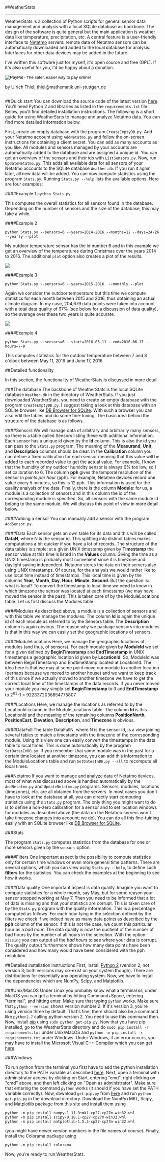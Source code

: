 #WeatherStats

***
WeatherStats is a collection of Python scripts for general sensor data management and analysis with a local SQLite database as backbone. The design of the software is quite general but the main application is weather data like temperature, precipitation, etc. A central feature is a user-friendly interface to [Netatmo](https://www.netatmo.com/) servers: remote data of Netatmo sensors can be automatically downloaded and added to the local database for analysis. Interfaces for other data devices may be added in the future.

I've written this software just for myself, it's open source and free (GPL). If it's also useful for you, I'd be happy about a donation. 

<form action="https://www.paypal.com/cgi-bin/webscr" method="post" target="_top">
<input type="hidden" name="cmd" value="_s-xclick">
<input type="hidden" name="hosted_button_id" value="EQPUVXXEJCELW">
<input type="image" src="https://www.paypalobjects.com/en_US/i/btn/btn_donate_SM.gif" border="0" name="submit" alt="PayPal - The safer, easier way to pay online!">
<img alt="" border="0" src="https://www.paypalobjects.com/de_DE/i/scr/pixel.gif" width="1" height="1">
</form>

   
by Ulrich Thiel, thiel@mathematik.uni-stuttgart.de
***


  

##Quick start
You can download the source code of the latest version [here](). You'll need Python 2 and libraries as listed in the ```requirements.txt``` file. Below, you'll find detailed installation instructions. The following is a short guide for using WeatherStats to manage and analyze Netatmo data. You can find more detailed information below. 
 
First, create an empty database with the program ```CreateEmptyDB.py```. Add your Netatmo account using ```AddNetatmo.py``` and follow the on-screen instructions for obtaining a client secret. You can add as many accounts as you like. All modules and sensors managed by your accounts are automatically added to the database and are assigned a unique id. You can get an overview of the sensors and their ids with ```ListSensors.py```. Now, run ```UpdateNetatmo.py```. This adds all available data for all sensors of your Netatmo accounts to the SQLite database ```Weather.db```. If you run it again later, all new data will be added. You can now compute statistics using the program ```Stats.py```. Running ```Stats.py --help``` lists the available options. Here are four examples:

####Example 1
```python Stats.py```

This computes the overall statistics for all sensors found in the database. Depending on the number of sensors and the size of the database, this may take a while.

####Example 2

```python Stats.py --sensors=6 --years=2014-2016 --months=12 --days=24-26 --yearly --plot```

My outdoor temperature sensor has the id number 6 and in this example we get an overview of the temperatures during Christmas over the years 2014 to 2016. The additional ```plot``` option also creates a plot of the results. 

![](doc/Christmas.png)

####Example 3

```python Stats.py --sensors=6 --years=2015-2016  --monthly --plot```

Again we consider the outdoor temperature but this time we compute statistics for each month between 2015 and 2016, thus obtaining an actual climate diagram. In my case, 204,679 data points were taken into account with a total data quality of 97% (see below for a discussion of data quality), so the average over these two years is quite accurate.

![](doc/Climate.png) 

####Example 4

```python Stats.py --sensors=6 --start=2016-05-11 --end=2016-06-17 --hours=7-8```

This computes statistics for the outdoor temperature between 7 and 8 o'clock between May 11, 2016 and June 17, 2016.




##Detailed functionality

In this section, the functionality of WeatherStats is discussed in more detail. 

###The database
The backbone of WeatherStats is the local SQLite database ```Weather.db``` in the directory of WeatherStats. If you just downloaded WeatherStats, you need to create an empty database with the program ```CreateEmptyDB.py```. I suggest taking a look at this database with an SQLite browser like [DB Browser for SQLite](http://sqlitebrowser.org). With such a browser you can also edit the tables and do some fine-tuning. The basic idea behind the structure of the database is as follows. 

####Sensors
We will manage data of arbitrary and arbitrarily many sensors, so there is a table called Sensors listing these with additional information. Each sensor has a unique id given by the **Id** column. This is also the id you can pass to the ```Stats.py``` program. The meaning of the **Measurand**, **Unit**, and **Description** columns should be clear. In the **Calibration** column you can define a fixed calibration for each sensor meaning that this value will be added to each recorded value to get the actual value. For example, I know that the humidity of my outdoor humidity sensor is always 6% too low, so I set calibration to 6. The column **pph** gives the temporal resolution of the sensor in *points per hour* (pph). For example, Netatmo devices record one value every 5 minutes, so this is 12 pph. This information is used for the quality analysis of the data. Finally, there is the column **Module**: for us, a module is a collection of sensors and in this column the id of the corresponding module is specified. So, all sensors with the same module id belong to the same module. We will discuss this point of view in more detail below. 

####Adding a sensor
You can manually add a sensor with the program ```AddSensor.py```.

####Data
Each sensor gets an own table for its data and this will be called **DataN**, where N is the sensor id. This splitting into distinct tables makes computations a bit quicker if you have a lot of records. The structure of the data tables is simple: at a given UNIX timestamp given by **Timestamp** the sensor value at this time is listed in the **Values** column. Giving the time as a UNIX timestamp is probably most convenient since it is timezone and daylight saving independent. Netatmo stores the data on their servers also using UNIX timestamps. Of course, for the analysis we would rather like to use local time instead of timestamps. This local time is given by the columns **Year**, **Month**, **Day**, **Hour**, **Minute**, **Second**. But the question is: what is local? To convert the timestamp to local time we need to know in which timezone the sensor was located at each timestamp (we may have moved the sensor in the past). This is taken care of by the ModuleLocations table. Let us first discuss the Modules table.  

####Modules
As described above, a module is a collection of sensors and with this table we manage the modules. The column **Id** is again the unique id of each module as referred to by the Sensors table. The **Description** column is again obvious. The reason why we package sensors into modules is that in this way we can easily set the geographic locations of sensors.

####ModuleLocations
Here, we manage the geographic locations of modules (and thus, of sensors). For each module given by **ModuleId** we set for a given defined by **BeginTimestamp** and **EndTimestamp** in UNIX timestamps a geographic location id given by **LocationId**. So, ModuleId was between BeginTimestamp and EndtimeStamp located at LocationId. The idea here is that we may at some point move our module to another location (perhaps because we moved to another house) and we want to keep track of this since if we actually moved to another timezone we have to get the correct local time of the timestamps of the data records. If you never moved your module you may simply set **BeginTimestamp** to 0 and **EndTimestamp** to 2<sup>63</sup>-1 = 9223372036854775807.

####Locations
Here, we manage the locations as referred to by the LocationId column in the ModuleLocations table. The column **Id** is this LocationId and the meaning of the remaining columns **PositionNorth**, **PositionEast**, **Elevation**, **Description**, and **Timezone** is obvious. 

####DataFull
The table DataFullN, where N is the sensor id, is a view joining several tables to match a timestamp with the timezone of the corresponding module. Using this view one can easily convert the timestamps in the data table to local times. This is done automatically by the program ```SetDatesInDB.py```. If you remember that some module was in the past for a certain time located at another timezone, you can add this information to the ModuleLocations table and run ```SetDatesInDB.py --all``` to recompute all local times.

###Netatmo
If you want to manage and analyze data of [Netatmo](https://www.netatmo.com/) devices, most of what was discussed above is handled automatically by the ```AddNetatmo.py``` and ```UpdateNetatmo.py``` programs. Sensors, modules, locations (timezones), etc. are all obtained from the servers. In most cases you don't have to look at the database at all, you can directly start computing statistics using the ```Stats.py``` program. The only thing you might want to do is to define a non-zero calibration for a sensor and to set location windows for modules as described above (the data on the Netatmo servers won't take timezone changes into account; we do). You can do all this fine-tuining easily with an SQLite browser like [DB Browser for SQLite](http://sqlitebrowser.org).

###Stats

The program ```Stats.py``` computes statistics from the database for one or more sensors given by the ```sensors``` option. 


####Filters
One important aspect is the possibility to compute statistics only for certain time windows or even more general time patterns. There are several options, which you can view using ```Stats.py --help```, to define such **filters** for the statistics. You can check the examples at the beginning to see how it works.

####Data quality
One important aspect is data quality. Imagine you want to compute statistics for a whole month, say May, but for some reason your sensor stopped working at May 7. Then you need to be informed that a lot of data is missing and that your statistics are corrupt. This is taken care of by the ```Stats.py``` program with the quality information. This is a percentage computed as follows. For each hour lying in the selection defined by the filters we check if we indeed have as many data points as described by the **pph** column of the sensor. If this is not the case, we count this particular hour as a *bad hour*. The data quality is now the quotient of the number of bad hours by the number of all hours in the selection. With the option ```missing``` you can output all the *bad hours* to see where your data is corrupt. The quality output furthermore shows how many data points have been considered and how many would have been considered with the pph resolution.

##Detailed installation instructions
First, install [Python 2](https://www.python.org/downloads/) (version 2, not version 3; both versions may co-exist on your system though). There are distributions for essentially any operating system. Now, we have to install the dependencies which are NumPy, Scipy, and Matplotlib.

###Unix/MacOS
Under Linux you probably know what a terminal ss, under MacOS you can get a terminal by hitting Command+Space, entering "terminal", and hitting enter. Make sure that typing ```python``` works. Make sure that ```python --version``` shows version number 2. If it's version 3, you're using version three by default. That's fine, there should also be a command like ```python2.7``` calling python version 2. You need to use this command then. Now, install [pip](https://pip.pypa.io/en/latest/installing/) using ```sudo python get-pip.py```. Now that you have pip installed, go to the WeatherStats directory and do ```sudo pip install -r requirements.txt``` under Unix/MacOS and ```python -m pip install -r requirements.txt``` under Windows. Under Windows, if an error occurs, you may have to install the Microsoft Visual C++ Compiler which you can get [here](http://aka.ms/vcpython27).

###Windows

To run python from the terminal you first have to add the python installation directory to the PATH variable as described [here](https://docs.python.org/2.7/using/windows.html#excursus-setting-environment-variables). Next, open a terminal with administrator access by clicking on Start, entering "cmd", right clicking on "cmd" above, and then left clicking on "Open as administrator". Make sure that entering the command ```python``` works (it should if you have set the PATH variable correctly). Now, download ```get-pip.py``` from [here](https://pip.pypa.io/en/latest/installing/) and run ```python get-pip.py``` in the download directory. Download the NumPy+MKL, Scipy, and Matplotlib package from [this site](http://www.lfd.uci.edu/~gohlke/pythonlibs/) and install them using 

```
python -m pip install numpy‑1.11.3+mkl‑cp27‑cp27m‑win32.whl
python -m pip install scipy‑0.18.1‑cp27‑cp27m‑win32.whl
python -m pip install matplotlib‑1.5.3‑cp27‑cp27m‑win32.whl
```

(you might have newer version numbers in the file names of course). Finally, install the Colorama package using

```
python -m pip install colorama
```

Now, you're ready to run WeatherStats.